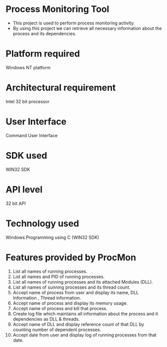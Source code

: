 # Process Monitoring Tool
- This project is used to perform process monitoring activity.
- By using this project we can retrieve all necessary information about the process and its dependencies.

# Platform required
Windows NT platform
# Architectural requirement
Intel 32 bit processor

# User Interface
Command User Interface

# SDK used
WIN32 SDK

# API level
32 bit API

# Technology used
Windows Programming using C (WIN32 SDK)

# Features provided by ProcMon

1. List all names of running processes.
2. List all names and PID of running processes.
3. List all names of running processes and its attached Modules (DLL).
4. List all names of sunning processes and its thread count.
5. Accept name of process from user and display its name, DLL Information , Thread
information.
6. Accept name of process and display its memory usage.
7. Accept name of process and kill that process.
8. Create log file which maintains all information about the process and it dependencies
as DLL & threads.
9. Accept name of DLL and display reference count of that DLL by counting number of
dependent processes.
10. Accept date from user and display log of running processes from that date.
